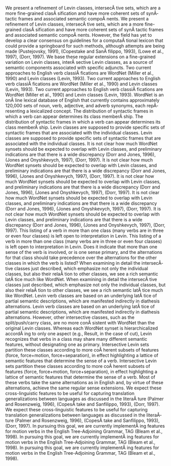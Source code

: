 We present a refinement of Levin classes, intersecÂ­ tive sets, which are a more fine-grained clasÂ­ sification and have more coherent sets of synÂ­ tactic frames and associated semantic compoÂ­ nents.
We present a refinement of Levin classes, intersecÂ­ tive sets, which are a more fine-grained clasÂ­ sification and have more coherent sets of synÂ­ tactic frames and associated semantic compoÂ­ nents.
However, the field has yet to develop a clear consensus on guidelines for a computaÂ­ tional lexicon that could provide a springboard for such methods, although attempts are being made (Pustejovsky, 1991), (Copestake and SanÂ­ filippo, 1993), (Lowe et al., 1997), (Dorr, 1997).
We base these regular extensions on a fine-grained variation on Levin classes, interÂ­ sective Levin classes, as a source of semantic components associated with specific adjuncts.
Two current approaches to English verb classiÂ­ fications are WordNet (Miller et al., 1990) and Levin classes (Levin, 1993).
Two current approaches to English verb classiÂ­ fications are WordNet (Miller et al., 1990) and Levin classes (Levin, 1993).
Two current approaches to English verb classiÂ­ fications are WordNet (Miller et al., 1990) and Levin classes (Levin, 1993).
WordNet is an onÂ­ line lexical database of English that currently contains approximately 120,000 sets of noun, verb, adjective, and adverb synonyms, each repÂ­ resenting a lexicalized concept.
The distribution of syntactic frames in which a verb can appear determines its class memberÂ­ ship.
The distribution of syntactic frames in which a verb can appear determines its class memberÂ­ ship.
Levin classes are supposed to provide specific sets of syntactic frames that are associated with the individual classes.
Levin classes are supposed to provide specific sets of syntactic frames that are associated with the individual classes.
It is not clear how much WordNet synsets should be expected to overlap with Levin classes, and preliminary indications are that there is a wide discrepancy (Dorr and Jones, 1996), (Jones and Onyshkevych, 1997), (Dorr, 1997).
It is not clear how much WordNet synsets should be expected to overlap with Levin classes, and preliminary indications are that there is a wide discrepancy (Dorr and Jones, 1996), (Jones and Onyshkevych, 1997), (Dorr, 1997).
It is not clear how much WordNet synsets should be expected to overlap with Levin classes, and preliminary indications are that there is a wide discrepancy (Dorr and Jones, 1996), (Jones and Onyshkevych, 1997), (Dorr, 1997).
It is not clear how much WordNet synsets should be expected to overlap with Levin classes, and preliminary indications are that there is a wide discrepancy (Dorr and Jones, 1996), (Jones and Onyshkevych, 1997), (Dorr, 1997).
It is not clear how much WordNet synsets should be expected to overlap with Levin classes, and preliminary indications are that there is a wide discrepancy (Dorr and Jones, 1996), (Jones and Onyshkevych, 1997), (Dorr, 1997).
This listing of a verb in more than one class (many verbs are in three or even four classes) is left open to interpretation in Levin.
This listing of a verb in more than one class (many verbs are in three or even four classes) is left open to interpretation in Levin.
Does it indicate that more than one sense of the verb is involved, or is one sense primary, and the alternations for that class should take precedence over the alternations for the other classes in which the verb is listed?
When examining in detail the intersecÂ­ tive classes just described, which emphasize not only the individual classes, but also their relaÂ­ tion to other classes, we see a rich semantic latÂ­ tice much like WordNet.
When examining in detail the intersecÂ­ tive classes just described, which emphasize not only the individual classes, but also their relaÂ­ tion to other classes, we see a rich semantic latÂ­ tice much like WordNet.
Levin verb classes are based on an underlying latÂ­ tice of partial semantic descriptions, which are manifested indirectly in diathesis alternations.
Levin verb classes are based on an underlying latÂ­ tice of partial semantic descriptions, which are manifested indirectly in diathesis alternations.
However, other intersective classes, such as the split/push/carry class, are no more conÂ­ sistent with WordNet than the original Levin classes.
Whereas each WordNet synset is hierarchicalized accordÂ­ ing to only one aspect (e.g., Result, in the case of cut), Levin recognizes that verbs in a class may share many different semantic features, without designating one as primary.
Intersective Levin sets partition these classes according to more coÂ­ herent subsets of features (force, force+motion, force+separation), in effect highlighting a lattice of semantic features that determine the sense of a verb.
Intersective Levin sets partition these classes according to more coÂ­ herent subsets of features (force, force+motion, force+separation), in effect highlighting a lattice of semantic features that determine the sense of a verb.
Most of these verbs take the same alternations as in English and, by virtue of these alternations, achieve the same regular sense extensions.
We expect these cross-linguistic features to be useful for capturing translation generalizations between languages as discussed in the literaÂ­ ture (Palmer and Rosenzweig, 1996), (CopesÂ­ take and Sanfilippo, 1993), (Dorr, 1997).
We expect these cross-linguistic features to be useful for capturing translation generalizations between languages as discussed in the literaÂ­ ture (Palmer and Rosenzweig, 1996), (CopesÂ­ take and Sanfilippo, 1993), (Dorr, 1997).
In pursuing this goal, we are currently implementÂ­ ing features for motion verbs in the English Tree-Adjoining Grammar, TAG (Bleam et al., 1998).
In pursuing this goal, we are currently implementÂ­ ing features for motion verbs in the English Tree-Adjoining Grammar, TAG (Bleam et al., 1998).
In pursuing this goal, we are currently implementÂ­ ing features for motion verbs in the English Tree-Adjoining Grammar, TAG (Bleam et al., 1998).